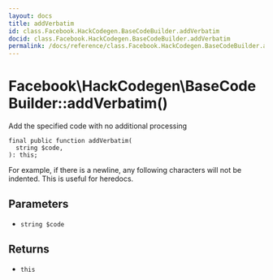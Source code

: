```yaml
---
layout: docs
title: addVerbatim
id: class.Facebook.HackCodegen.BaseCodeBuilder.addVerbatim
docid: class.Facebook.HackCodegen.BaseCodeBuilder.addVerbatim
permalink: /docs/reference/class.Facebook.HackCodegen.BaseCodeBuilder.addVerbatim.md
---
```

# Facebook\\HackCodegen\\BaseCodeBuilder::addVerbatim()




Add the specified code with no additional processing




``` Hack
final public function addVerbatim(
  string $code,
): this;
```




For example, if there is a newline, any following characters will not be
indented. This is useful for heredocs.




## Parameters




+ ` string $code `




## Returns




* ` this `